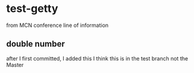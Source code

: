 # test-getty
from MCN conference
line of information
## double number
after I first committed, I added this
I think this is in the test branch
not the Master
